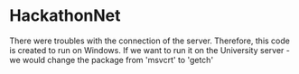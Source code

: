 # HackathonNet
There were troubles with the connection of the server.
Therefore, this code is created to run on Windows.
If we want to run it on the University server - we would change the package from 'msvcrt' to 'getch'
